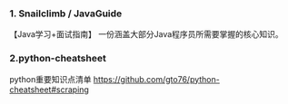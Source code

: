 ### 1. Snailclimb / JavaGuide
【Java学习+面试指南】 一份涵盖大部分Java程序员所需要掌握的核心知识。
### 2.python-cheatsheet
python重要知识点清单  https://github.com/gto76/python-cheatsheet#scraping
